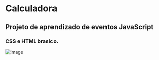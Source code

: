 # Calculadora
## Projeto de aprendizado de eventos JavaScript
### CSS e HTML brasico.

![image](https://user-images.githubusercontent.com/92612454/202086134-73ed9238-db72-4cb8-bfb2-8cdabc54ca88.png)

